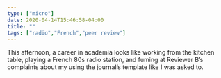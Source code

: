 ```yaml
---
type: ["micro"]
date: 2020-04-14T15:46:58-04:00
title: ""
tags: ["radio","French","peer review"]
---
```

This afternoon, a career in academia looks like working from the kitchen table, playing a French 80s radio station, and fuming at Reviewer B’s complaints about my using the journal’s template like I was asked to.
